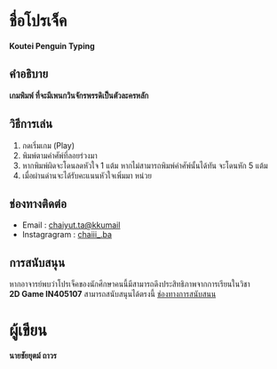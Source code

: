 # ชื่อโปรเจ็ค
**Koutei Penguin Typing**
## คำอธิบาย
**เกมพิมพ์ ที่จะมีเพนกวินจักรพรรดิเป็นตัวละครหลัก**
##  วิธีการเล่น
1. กดเริ่มเกม (Play)
2. พิมพ์ตามคำศัพ์ที่ลอยร่วงมา
3. หากพิมพ์ผิดจะโดนลดหัวใจ 1 แต้ม หากไม่สามารถพิมพ์คำศัพ์นั้นได้ทัน จะโดนหัก 5 แต้ม
4. เมื่อผ่านด่านจะได้รับคะแนนหัวใจเพิ่มมา หน่วย

## ช่องทางติดต่อ
- Email : [chaiyut.ta@kkumail](chaiyut.ta@kkumail.com)
- Instagragram : [chaiii_.ba](https://www.instagram.com/chaiii_.ba/)

## การสนับสนุน
หากอาจารย์พบว่าโปรเจ็คของนักศึกษาคนนี้มีสามารถดึงประสิทธิภาพจากการเรียนในวิชา  
**2D Game IN405107** สามารถสนับสนุนได้ตรงนี้ 
[ช่องทางการสนับสนน](ttps://drive.google.com/file/d/XUqqO04gxmFzzgiePRovYxkn8NNGmstv/view?usp=sharing)

# ผู้เขียน
**นายชัยยุตม์ ถาวร**